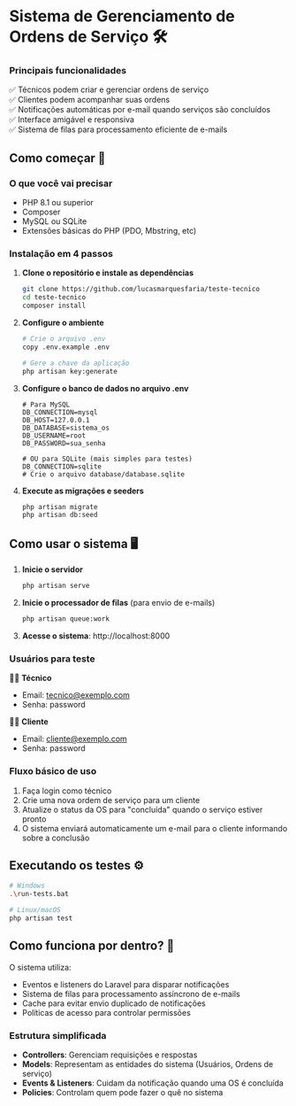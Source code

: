 # Sistema de Gerenciamento de Ordens de Serviço 🛠️

### Principais funcionalidades

✅ Técnicos podem criar e gerenciar ordens de serviço  
✅ Clientes podem acompanhar suas ordens  
✅ Notificações automáticas por e-mail quando serviços são concluídos  
✅ Interface amigável e responsiva  
✅ Sistema de filas para processamento eficiente de e-mails

## Como começar 🚀

### O que você vai precisar

* PHP 8.1 ou superior
* Composer
* MySQL ou SQLite
* Extensões básicas do PHP (PDO, Mbstring, etc)

### Instalação em 4 passos

1. **Clone o repositório e instale as dependências**
   ```bash
   git clone https://github.com/lucasmarquesfaria/teste-tecnico
   cd teste-tecnico
   composer install
   ```

2. **Configure o ambiente**
   ```bash
   # Crie o arquivo .env
   copy .env.example .env
   
   # Gere a chave da aplicação
   php artisan key:generate
   ```

3. **Configure o banco de dados no arquivo .env**
   ```
   # Para MySQL
   DB_CONNECTION=mysql
   DB_HOST=127.0.0.1
   DB_DATABASE=sistema_os
   DB_USERNAME=root
   DB_PASSWORD=sua_senha
   
   # OU para SQLite (mais simples para testes)
   DB_CONNECTION=sqlite
   # Crie o arquivo database/database.sqlite
   ```

4. **Execute as migrações e seeders**
   ```bash
   php artisan migrate
   php artisan db:seed
   ```

## Como usar o sistema 🖥️

1. **Inicie o servidor**
   ```bash
   php artisan serve
   ```

2. **Inicie o processador de filas** (para envio de e-mails)
   ```bash
   php artisan queue:work
   ```

3. **Acesse o sistema**: http://localhost:8000

### Usuários para teste

👨‍💼 **Técnico**
- Email: tecnico@exemplo.com 
- Senha: password

👩‍💻 **Cliente**
- Email: cliente@exemplo.com
- Senha: password

### Fluxo básico de uso

1. Faça login como técnico
2. Crie uma nova ordem de serviço para um cliente
3. Atualize o status da OS para "concluída" quando o serviço estiver pronto
4. O sistema enviará automaticamente um e-mail para o cliente informando sobre a conclusão

## Executando os testes ⚙️

```bash
# Windows
.\run-tests.bat

# Linux/macOS
php artisan test
```

## Como funciona por dentro? 🧩

O sistema utiliza:
- Eventos e listeners do Laravel para disparar notificações
- Sistema de filas para processamento assíncrono de e-mails
- Cache para evitar envio duplicado de notificações
- Políticas de acesso para controlar permissões

### Estrutura simplificada
- **Controllers**: Gerenciam requisições e respostas
- **Models**: Representam as entidades do sistema (Usuários, Ordens de serviço)
- **Events & Listeners**: Cuidam da notificação quando uma OS é concluída
- **Policies**: Controlam quem pode fazer o quê no sistema